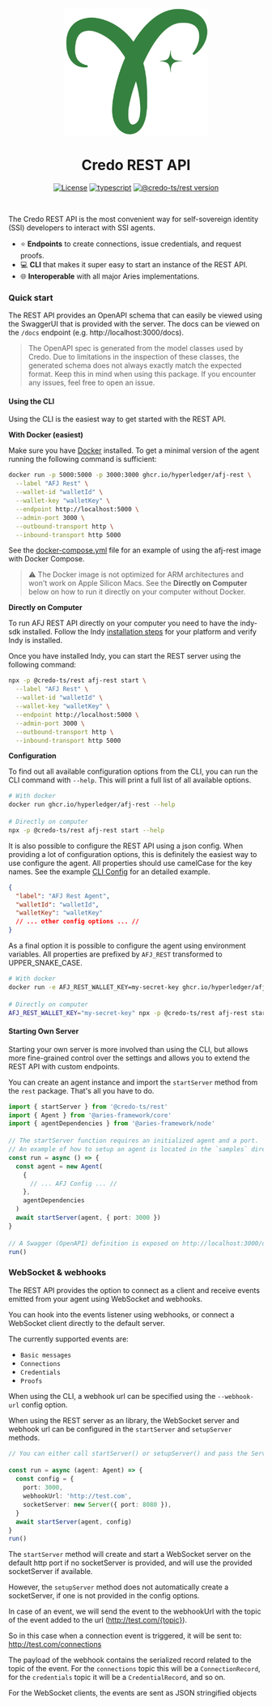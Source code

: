 <p align="center">
  <br />
  <img
    alt="Hyperledger Aries logo"
    src="https://raw.githubusercontent.com/hyperledger/aries-framework-javascript/aa31131825e3331dc93694bc58414d955dcb1129/images/aries-logo.png"
    height="250px"
  />
</p>
<h1 align="center"><b>Credo REST API</b></h1>
<p align="center">
  <a
    href="https://raw.githubusercontent.com/hyperledger/aries-framework-javascript-ext/main/LICENSE"
    ><img
      alt="License"
      src="https://img.shields.io/badge/License-Apache%202.0-blue.svg"
  /></a>
  <a href="https://www.typescriptlang.org/"
    ><img
      alt="typescript"
      src="https://img.shields.io/badge/%3C%2F%3E-TypeScript-%230074c1.svg"
  /></a>
    <a href="https://www.npmjs.com/package/@credo-ts/rest"
    ><img
      alt="@credo-ts/rest version"
      src="https://img.shields.io/npm/v/@credo-ts/rest"
  /></a>

</p>
<br />

The Credo REST API is the most convenient way for self-sovereign identity (SSI) developers to interact with SSI agents.

- ⭐ **Endpoints** to create connections, issue credentials, and request proofs.
- 💻 **CLI** that makes it super easy to start an instance of the REST API.
- 🌐 **Interoperable** with all major Aries implementations.

### Quick start

The REST API provides an OpenAPI schema that can easily be viewed using the SwaggerUI that is provided with the server. The docs can be viewed on the `/docs` endpoint (e.g. http://localhost:3000/docs).

> The OpenAPI spec is generated from the model classes used by Credo. Due to limitations in the inspection of these classes, the generated schema does not always exactly match the expected format. Keep this in mind when using this package. If you encounter any issues, feel free to open an issue.

#### Using the CLI

Using the CLI is the easiest way to get started with the REST API.

**With Docker (easiest)**

Make sure you have [Docker](https://docs.docker.com/get-docker/) installed. To get a minimal version of the agent running the following command is sufficient:

```sh
docker run -p 5000:5000 -p 3000:3000 ghcr.io/hyperledger/afj-rest \
  --label "AFJ Rest" \
  --wallet-id "walletId" \
  --wallet-key "walletKey" \
  --endpoint http://localhost:5000 \
  --admin-port 3000 \
  --outbound-transport http \
  --inbound-transport http 5000
```

See the [docker-compose.yml](https://github.com/openwallet-foundation/credo-ts-ext/tree/main/docker-compose.yml) file for an example of using the afj-rest image with Docker Compose.

> ⚠️ The Docker image is not optimized for ARM architectures and won't work on Apple Silicon Macs. See the **Directly on Computer** below on how to run it directly on your computer without Docker.

**Directly on Computer**

To run AFJ REST API directly on your computer you need to have the indy-sdk installed. Follow the Indy [installation steps](https://github.com/openwallet-foundation/credo-ts/tree/main/docs/libindy) for your platform and verify Indy is installed.

Once you have installed Indy, you can start the REST server using the following command:

```sh
npx -p @credo-ts/rest afj-rest start \
  --label "AFJ Rest" \
  --wallet-id "walletId" \
  --wallet-key "walletKey" \
  --endpoint http://localhost:5000 \
  --admin-port 3000 \
  --outbound-transport http \
  --inbound-transport http 5000
```

**Configuration**

To find out all available configuration options from the CLI, you can run the CLI command with `--help`. This will print a full list of all available options.

```sh
# With docker
docker run ghcr.io/hyperledger/afj-rest --help

# Directly on computer
npx -p @credo-ts/rest afj-rest start --help
```

It is also possible to configure the REST API using a json config. When providing a lot of configuration options, this is definitely the easiest way to use configure the agent. All properties should use camelCase for the key names. See the example [CLI Config](https://github.com/openwallet-foundation/credo-ts-ext/tree/main/packages/rest/samples/cliConfig.json) for an detailed example.

```json
{
  "label": "AFJ Rest Agent",
  "walletId": "walletId",
  "walletKey": "walletKey"
  // ... other config options ... //
}
```

As a final option it is possible to configure the agent using environment variables. All properties are prefixed by `AFJ_REST` transformed to UPPER_SNAKE_CASE.

```sh
# With docker
docker run -e AFJ_REST_WALLET_KEY=my-secret-key ghcr.io/hyperledger/afj-rest ...

# Directly on computer
AFJ_REST_WALLET_KEY="my-secret-key" npx -p @credo-ts/rest afj-rest start ...
```

#### Starting Own Server

Starting your own server is more involved than using the CLI, but allows more fine-grained control over the settings and allows you to extend the REST API with custom endpoints.

You can create an agent instance and import the `startServer` method from the `rest` package. That's all you have to do.

```ts
import { startServer } from '@credo-ts/rest'
import { Agent } from '@aries-framework/core'
import { agentDependencies } from '@aries-framework/node'

// The startServer function requires an initialized agent and a port.
// An example of how to setup an agent is located in the `samples` directory.
const run = async () => {
  const agent = new Agent(
    {
      // ... AFJ Config ... //
    },
    agentDependencies
  )
  await startServer(agent, { port: 3000 })
}

// A Swagger (OpenAPI) definition is exposed on http://localhost:3000/docs
run()
```

### WebSocket & webhooks

The REST API provides the option to connect as a client and receive events emitted from your agent using WebSocket and webhooks.

You can hook into the events listener using webhooks, or connect a WebSocket client directly to the default server.

The currently supported events are:

- `Basic messages`
- `Connections`
- `Credentials`
- `Proofs`

When using the CLI, a webhook url can be specified using the `--webhook-url` config option.

When using the REST server as an library, the WebSocket server and webhook url can be configured in the `startServer` and `setupServer` methods.

```ts
// You can either call startServer() or setupServer() and pass the ServerConfig interface with a webhookUrl and/or a WebSocket server

const run = async (agent: Agent) => {
  const config = {
    port: 3000,
    webhookUrl: 'http://test.com',
    socketServer: new Server({ port: 8080 }),
  }
  await startServer(agent, config)
}
run()
```

The `startServer` method will create and start a WebSocket server on the default http port if no socketServer is provided, and will use the provided socketServer if available.

However, the `setupServer` method does not automatically create a socketServer, if one is not provided in the config options.

In case of an event, we will send the event to the webhookUrl with the topic of the event added to the url (http://test.com/{topic}).

So in this case when a connection event is triggered, it will be sent to: http://test.com/connections

The payload of the webhook contains the serialized record related to the topic of the event. For the `connections` topic this will be a `ConnectionRecord`, for the `credentials` topic it will be a `CredentialRecord`, and so on.

For the WebSocket clients, the events are sent as JSON stringified objects
